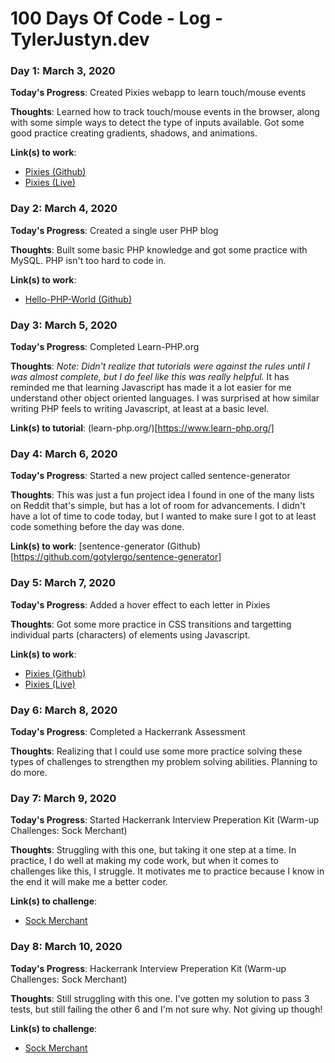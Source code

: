 # 100 Days Of Code - Log - TylerJustyn.dev

<!-- ### Day 1: March 3, 2020

**Today's Progress**: Fixed CSS, worked on canvas functionality for the app.

**Thoughts**: I really struggled with CSS, but, overall, I feel like I am slowly getting better at it. Canvas is still new for me, but I managed to figure out some basic functionality.

**Link(s) to work**: [Calculator App](http://www.example.com) -->

### Day 1: March 3, 2020

**Today's Progress**: Created Pixies webapp to learn touch/mouse events

**Thoughts**: Learned how to track touch/mouse events in the browser, along with some simple ways to detect the type of inputs available. Got some good practice creating gradients, shadows, and animations.

**Link(s) to work**:
- [Pixies (Github)](https://github.com/gotylergo/pixies)
- [Pixies (Live)](https://tylerjustyn.dev/app/100daysofcode/pixies/)

### Day 2: March 4, 2020

**Today's Progress**: Created a single user PHP blog

**Thoughts**: Built some basic PHP knowledge and got some practice with MySQL. PHP isn't too hard to code in.

**Link(s) to work**:
- [Hello-PHP-World (Github)](https://github.com/gotylergo/hello-php-world)

### Day 3: March 5, 2020

**Today's Progress**: Completed Learn-PHP.org

**Thoughts**: *Note: Didn't realize that tutorials were against the rules until I was almost complete, but I do feel like this was really helpful.* It has reminded me that learning Javascript has made it a lot easier for me understand other object oriented languages. I was surprised at how similar writing PHP feels to writing Javascript, at least at a basic level. 

**Link(s) to tutorial**: (learn-php.org/)[https://www.learn-php.org/]

### Day 4: March 6, 2020

**Today's Progress**: Started a new project called sentence-generator

**Thoughts**: This was just a fun project idea I found in one of the many lists on Reddit that's simple, but has a lot of room for advancements. I didn't have a lot of time to code today, but I wanted to make sure I got to at least code something before the day was done.

**Link(s) to work**: [sentence-generator (Github)[https://github.com/gotylergo/sentence-generator]

### Day 5: March 7, 2020

**Today's Progress**: Added a hover effect to each letter in Pixies

**Thoughts**: Got some more practice in CSS transitions and targetting individual parts (characters) of elements using Javascript.

**Link(s) to work**:
- [Pixies (Github)](https://github.com/gotylergo/pixies)
- [Pixies (Live)](https://tylerjustyn.dev/app/100daysofcode/pixies/)

### Day 6: March 8, 2020

**Today's Progress**: Completed a Hackerrank Assessment

**Thoughts**: Realizing that I could use some more practice solving these types of challenges to strengthen my problem solving abilities. Planning to do more.

### Day 7: March 9, 2020

**Today's Progress**: Started Hackerrank Interview Preperation Kit (Warm-up Challenges: Sock Merchant)

**Thoughts**: Struggling with this one, but taking it one step at a time. In practice, I do well at making my code work, but when it comes to challenges like this, I struggle. It motivates me to practice because I know in the end it will make me a better coder.

**Link(s) to challenge**:
- [Sock Merchant](https://www.hackerrank.com/challenges/sock-merchant/problem)

### Day 8: March 10, 2020

**Today's Progress**: Hackerrank Interview Preperation Kit (Warm-up Challenges: Sock Merchant)

**Thoughts**: Still struggling with this one. I've gotten my solution to pass 3 tests, but still failing the other 6 and I'm not sure why. Not giving up though!

**Link(s) to challenge**:
- [Sock Merchant](https://www.hackerrank.com/challenges/sock-merchant/problem)
